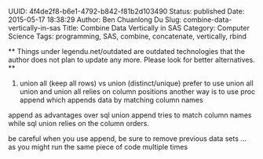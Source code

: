 UUID: 4f4de2f8-b6e1-4792-b842-f81b2d103490
Status: published
Date: 2015-05-17 18:38:29
Author: Ben Chuanlong Du
Slug: combine-data-vertically-in-sas
Title: Combine Data Vertically in SAS
Category: Computer Science
Tags: programming, SAS, combine, concatenate, vertically, rbind

**
Things under legendu.net/outdated are outdated technologies 
that the author does not plan to update any more. 
Please look for better alternatives.
**



1. union all (keep all rows) vs union (distinct/unique) 
prefer to use union all
union and union all relies on column positions
another way is to use proc append which appends data by matching column names


append as advantages over sql union
append tries to match column names while sql union relies on the column orders. 

be careful when you use append, be sure to remove previous data sets ...
as you might run the same piece of code multiple times

